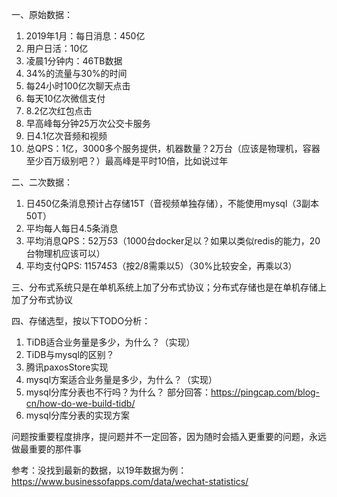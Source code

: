 一、原始数据：
1. 2019年1月：每日消息：450亿
2. 用户日活：10亿
3. 凌晨1分钟内：46TB数据
4. 34%的流量与30%的时间
5. 每24小时100亿次聊天点击
6. 每天10亿次微信支付
7. 8.2亿次红包点击
8. 早高峰每分钟25万次公交卡服务
9. 日4.1亿次音频和视频
10. 总QPS：1亿，3000多个服务提供，机器数量？2万台（应该是物理机，容器至少百万级别吧？）最高峰是平时10倍，比如说过年


二、二次数据：
1. 日450亿条消息预计占存储15T（音视频单独存储），不能使用mysql（3副本50T）
2. 平均每人每日4.5条消息
3. 平均消息QPS：52万*5*3（1000台docker足以？如果以类似redis的能力，20台物理机应该可以）
4. 平均支付QPS: 11574*5*3（按2/8需乘以5）（30%比较安全，再乘以3）

三、分布式系统只是在单机系统上加了分布式协议；分布式存储也是在单机存储上加了分布式协议

四、存储选型，按以下TODO分析：
1. TiDB适合业务量是多少，为什么？（实现）
2. TiDB与mysql的区别？
3. 腾讯paxosStore实现
4. mysql方案适合业务量是多少，为什么？（实现）
5. mysql分库分表也不行吗？为什么？
  部分回答：https://pingcap.com/blog-cn/how-do-we-build-tidb/
6. mysql分库分表的实现方案


问题按重要程度排序，提问题并不一定回答，因为随时会插入更重要的问题，永远做最重要的那件事





参考：没找到最新的数据，以19年数据为例：https://www.businessofapps.com/data/wechat-statistics/
